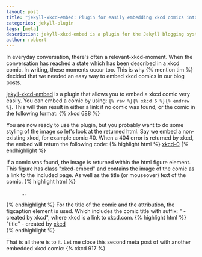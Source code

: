 ```yaml
---
layout: post
title: "jekyll-xkcd-embed: Plugin for easily embedding xkcd comics into your blog posts"
categories: jekyll-plugin
tags: [meta]
description: jekyll-xkcd-embed is a plugin for the Jekyll blogging system that alllows you to embed a xkcd comic
author: robbert
---
```


In everyday conversation, there's often a relevant-xkcd-moment. When the conversation has reached a state which has been described in a xkcd comic. In writing, these moments occur too. This is why {% mention tim %} decided that we needed an easy way to embed xkcd comics in our blog posts.

[jekyll-xkcd-embed](https://github.com/nubisonline/jekyll-xckd-embed) is a plugin that allows you to embed a xkcd comic very easily. You can embed a comic by using: `{% raw %}{% xkcd 6 %}{% endraw %}`. This will then result in either a link if no comic was found, or the comic in the following format: {% xkcd 688 %}

You are now ready to use the plugin, but you probably want to do some styling of the image so let's look at the returned html. Say we embed a non-existing xkcd, for example comic #0. When a 404 error is returned by xkcd, the embed will return the following code: 
{% highlight html %}
<span><a href="http://xkcd.com/0">xkcd-0</a></span>
{% endhighlight %}

If a comic was found, the image is returned within the html figure element. This figure has class "xkcd-embed" and contains the image of the comic as a link to the included page. As well as the title (or mouseover) text of the comic.
{% highlight html %}
<figure class="xkcd-embed">...</figure>
{% endhighlight %} 
For the title of the comic and the attribution, the figcaption element is used. Which includes the comic title with suffix:  " - created by xkcd", where xkcd is a link to xkcd.com. 
{% highlight html %}
<figcaption>"title" - created by <a href="http://xkcd.com">xkcd</a></figcaption>
{% endhighlight %} 



That is all there is to it. Let me close this second meta post of with another embedded xkcd comic: {% xkcd 917 %}
